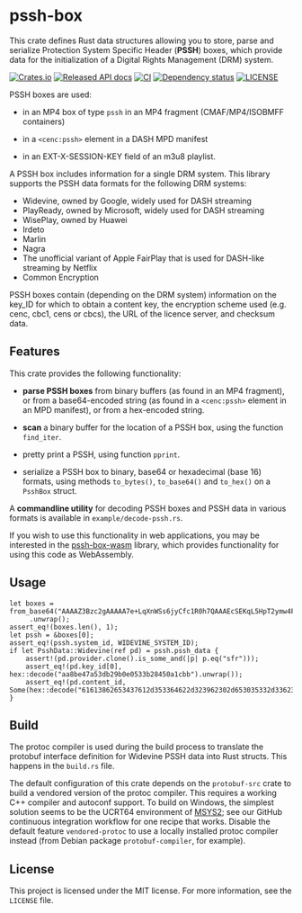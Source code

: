 # pssh-box

This crate defines Rust data structures allowing you to store, parse and serialize Protection System
Specific Header (**PSSH**) boxes, which provide data for the initialization of a Digital Rights
Management (DRM) system.

[![Crates.io](https://img.shields.io/crates/v/pssh-box)](https://crates.io/crates/pssh-box)
[![Released API docs](https://docs.rs/pssh-box/badge.svg)](https://docs.rs/pssh-box/)
[![CI](https://github.com/emarsden/pssh-box-rs/workflows/build/badge.svg)](https://github.com/emarsden/pssh-box-rs/workflows/build/badge.svg)
[![Dependency status](https://deps.rs/repo/github/emarsden/pssh-box-rs/status.svg)](https://deps.rs/repo/github/emarsden/pssh-box-rs)
[![LICENSE](https://img.shields.io/badge/license-MIT-blue.svg)](LICENSE)


PSSH boxes are used:

- in an MP4 box of type `pssh` in an MP4 fragment (CMAF/MP4/ISOBMFF containers)

- in a `<cenc:pssh>` element in a DASH MPD manifest

- in an EXT-X-SESSION-KEY field of an m3u8 playlist.

A PSSH box includes information for a single DRM system. This library supports the PSSH data formats
for the following DRM systems:

- Widevine, owned by Google, widely used for DASH streaming
- PlayReady, owned by Microsoft, widely used for DASH streaming
- WisePlay, owned by Huawei
- Irdeto
- Marlin
- Nagra
- The unofficial variant of Apple FairPlay that is used for DASH-like streaming by Netflix
- Common Encryption

PSSH boxes contain (depending on the DRM system) information on the key_ID for which to obtain a
content key, the encryption scheme used (e.g. cenc, cbc1, cens or cbcs), the URL of the licence
server, and checksum data.


## Features

This crate provides the following functionality:

- **parse PSSH boxes** from binary buffers (as found in an MP4 fragment), or from a base64-encoded
  string (as found in a `<cenc:pssh>` element in an MPD manifest), or from a hex-encoded string.
   
- **scan** a binary buffer for the location of a PSSH box, using the function `find_iter`.

- pretty print a PSSH, using function `pprint`.

- serialize a PSSH box to binary, base64 or hexadecimal (base 16) formats, using methods
  `to_bytes()`, `to_base64()` and `to_hex()` on a `PsshBox` struct.

A **commandline utility** for decoding PSSH boxes and PSSH data in various formats is available in
`example/decode-pssh.rs`. 

If you wish to use this functionality in web applications, you may be interested in the
[pssh-box-wasm](https://github.com/emarsden/pssh-box-wasm/) library, which provides functionality
for using this code as WebAssembly.


## Usage

```
let boxes = from_base64("AAAAZ3Bzc2gAAAAA7e+LqXnWSs6jyCfc1R0h7QAAAEcSEKqL5HpT2ymw4FM7KEUKHLsaA3NmciIkYWE4YmU0N2EtNTNkYi0yOWIwLWUwNTMtM2IyODQ1MGExY2JiKgJTREjj3JWbBg==")
     .unwrap();
assert_eq!(boxes.len(), 1);
let pssh = &boxes[0];
assert_eq!(pssh.system_id, WIDEVINE_SYSTEM_ID);
if let PsshData::Widevine(ref pd) = pssh.pssh_data {
    assert!(pd.provider.clone().is_some_and(|p| p.eq("sfr")));
    assert_eq!(pd.key_id[0], hex::decode("aa8be47a53db29b0e0533b28450a1cbb").unwrap());
    assert_eq!(pd.content_id, Some(hex::decode("61613862653437612d353364622d323962302d653035332d336232383435306131636262").unwrap()));
}
```


## Build

The protoc compiler is used during the build process to translate the protobuf interface definition
for Widevine PSSH data into Rust structs. This happens in the `build.rs` file.

The default configuration of this crate depends on the `protobuf-src` crate to build a vendored
version of the protoc compiler. This requires a working C++ compiler and autoconf support. To build
on Windows, the simplest solution seems to be the UCRT64 environment of
[MSYS2](https://www.msys2.org/); see our GitHub continuous integration workflow for one recipe that
works. Disable the default feature `vendored-protoc` to use a locally installed protoc compiler
instead (from Debian package `protobuf-compiler`, for example).


## License

This project is licensed under the MIT license. For more information, see the `LICENSE` file.
